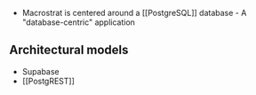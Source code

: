 - Macrostrat is centered around a [[PostgreSQL]] database
		- A "database-centric" application

## Architectural models

- Supabase
- [[PostgREST]]